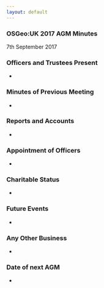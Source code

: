 ```yaml
---
layout: default
---
```


### OSGeo:UK 2017 AGM Minutes

7th September 2017

### Officers and Trustees Present

* 

### Minutes of Previous Meeting

* 

### Reports and Accounts

* 

### Appointment of Officers 

* 

### Charitable Status

* 

### Future Events

* 

### Any Other Business

* 

### Date of next AGM

*

